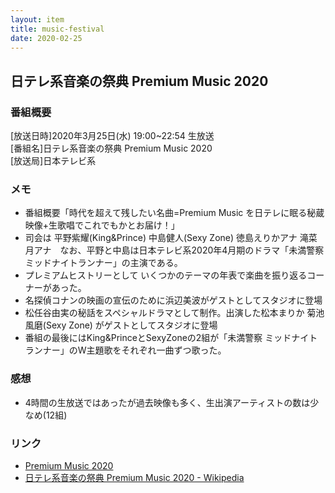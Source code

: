 ```yaml
---
layout: item
title: music-festival
date: 2020-02-25
---
```


## 日テレ系音楽の祭典 Premium Music 2020

### 番組概要
[放送日時]2020年3月25日(水) 19:00~22:54 生放送<br>
[番組名]日テレ系音楽の祭典 Premium Music 2020<br>
[放送局]日本テレビ系<br>

### メモ
- 番組概要「時代を超えて残したい名曲=Premium Music を日テレに眠る秘蔵映像+生歌唱でこれでもかとお届け！」
- 司会は 平野紫耀(King&Prince) 中島健人(Sexy Zone) 徳島えりかアナ 滝菜月アナ　なお、平野と中島は日本テレビ系2020年4月期のドラマ「未満警察 ミッドナイトランナー」の主演である。
- プレミアムヒストリーとして いくつかのテーマの年表で楽曲を振り返るコーナーがあった。
- 名探偵コナンの映画の宣伝のために浜辺美波がゲストとしてスタジオに登場
- 松任谷由実の秘話をスペシャルドラマとして制作。出演した松本まりか 菊池風磨(Sexy Zone) がゲストとしてスタジオに登場
- 番組の最後にはKing&PrinceとSexyZoneの2組が「未満警察 ミッドナイトランナー」のW主題歌をそれぞれ一曲ずつ歌った。
### 感想
- 4時間の生放送ではあったが過去映像も多く、生出演アーティストの数は少なめ(12組)
### リンク
- [Premium Music 2020](https://www.ntv.co.jp/premium/)
- [日テレ系音楽の祭典 Premium Music 2020 - Wikipedia](https://ja.wikipedia.org/wiki/%E6%97%A5%E3%83%86%E3%83%AC%E7%B3%BB%E9%9F%B3%E6%A5%BD%E3%81%AE%E7%A5%AD%E5%85%B8_Premium_Music_2020)
